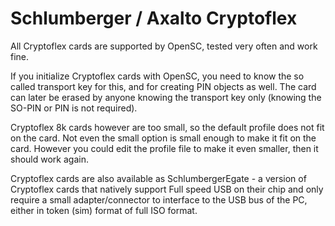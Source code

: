 # Schlumberger / Axalto Cryptoflex

All Cryptoflex cards are supported by OpenSC, tested very often and work fine.

If you initialize Cryptoflex cards with OpenSC, you need to know the so called transport key for this, and for creating PIN objects as well. The card can later be erased by anyone knowing the transport key only (knowing the SO-PIN or PIN is not required).

Cryptoflex 8k cards however are too small, so the default profile does not fit on the card. Not even the small option is small enough to make it fit on the card. However you could edit the profile file to make it even smaller, then it should work again.

Cryptoflex cards are also available as SchlumbergerEgate - a version of Cryptoflex cards that natively support Full speed USB on their chip and only require a small adapter/connector to interface to the USB bus of the PC, either in token (sim) format of full ISO format.
